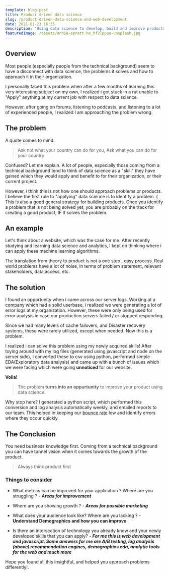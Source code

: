 ```yaml
---
template: blog-post
title: Product driven data science
slug: /product-driven-data-science-and-web-development
date: 2021-01-23 16:35
description: "Using data science to develop, build and improve products. "
featuredImage: /assets/annie-spratt-hx_hf2lppuu-unsplash.jpg
---
```

## Overview

Most people (especially people from the technical background) seem to have a disconnect with data science, the problems it solves and how to approach it in their organization.

I personally faced this problem when after a few months of learning this very interesting subject on my own, I realized i got stuck in a rut unable to "Apply" anything at my current job with respect to data science. 

However, after going on forums, listening to podcasts, and listening to a lot of experienced people, I realized I am approaching the problem wrong.

## The problem

A quote comes to mind:

> Ask not what your country can do for you, Ask what you can do for your country

Confused? Let me explain. A lot of people, especially those coming from a technical background tend to think of data science as a "skill" they have gained which they would apply and benefit to for their organization, or their current project.

However, i think this is not how one should approach problems or products. I believe the first rule to "applying" data science is to identify a problem. ( This is also a good general strategy for building products. Once you identify a problem that is not being solved yet, you are probably on the track for creating a good product, IF it solves the problem.

## An example

Let's think about a website, which was the case for me. After recently studying and learning data science and analytics, I kept on thinking where i can apply these machine learning algorithms. 

The translation from theory to product is not a one step , easy process. Real world problems have a lot of noise, in terms of problem statement, relevant stakeholders, data access, etc.

## The solution

I found an opportunity when i came across our server logs. Working at a company which had a solid userbase, i realized we were generating a lot of error logs at my organization. However, these were only being used for error analysis in case our production servers failed / or stopped responding.

Since we had many levels of cache failovers, and Disaster recovery systems, these were rarely utilized, except when needed. Now this is a problem.

I realized i can solve this problem using my newly acquired skills! After toying around with my log files (generated using javascript and node on the server side), I converted these to csv using python, performed simple EDA(Exploratory data analysis) and came up with a bunch of issues which we were facing which were going **unnoticed** for our website.

**Voila!**

> The problem **turns into an oppurtunity** to improve your product using data science.



Why stop here? I generated a python script, which performed this conversion and log analysis automatically weekly, and emailed reports to our team. This helped in keeping our [bounce rate](https://en.wikipedia.org/wiki/Bounce_rate) low and identify errors where they occur quickly.



## The Conclusion

You need business knowledge first. Coming from a technical background you can have tunnel vision when it comes towards the growth of the product.

> Always think product first


### Things to consider

* What metrics can be improved for your application ? Where are you struggling  ? - ***Areas for improvement***

* Where are you showing growth ? - ***Areas for possible marketing***

* What does your audience look like? Where are you lacking ? - **Understand Demographics and how you can improve**

* Is there an intersection of technology you already know and your newly developed skills that you can apply? - ***For me this is web development and javascript. Some answers for me are A/B testing, log analysis (above) recommendation engines, demographics eda, analytic tools for the web and much more***



Hope you found all this insightful, and helped you approach problems differently!.